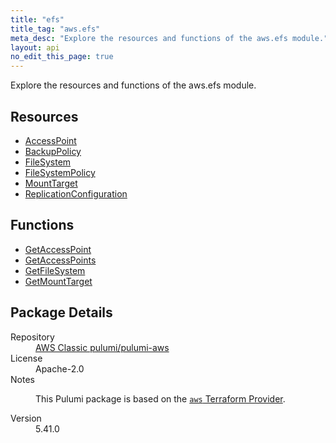 ```yaml
---
title: "efs"
title_tag: "aws.efs"
meta_desc: "Explore the resources and functions of the aws.efs module."
layout: api
no_edit_this_page: true
---
```


<!-- WARNING: this file was generated by Pulumi Docs Generator. -->
<!-- Do not edit by hand unless you're certain you know what you are doing! -->

Explore the resources and functions of the aws.efs module.

<h2 id="resources">Resources</h2>
<ul class="api">
    <li><a href="accesspoint/" title="AccessPoint"><span class="api-symbol api-symbol--resource"></span>AccessPoint</a></li>
    <li><a href="backuppolicy/" title="BackupPolicy"><span class="api-symbol api-symbol--resource"></span>BackupPolicy</a></li>
    <li><a href="filesystem/" title="FileSystem"><span class="api-symbol api-symbol--resource"></span>FileSystem</a></li>
    <li><a href="filesystempolicy/" title="FileSystemPolicy"><span class="api-symbol api-symbol--resource"></span>FileSystemPolicy</a></li>
    <li><a href="mounttarget/" title="MountTarget"><span class="api-symbol api-symbol--resource"></span>MountTarget</a></li>
    <li><a href="replicationconfiguration/" title="ReplicationConfiguration"><span class="api-symbol api-symbol--resource"></span>ReplicationConfiguration</a></li>
</ul>

<h2 id="functions">Functions</h2>
<ul class="api">
    <li><a href="getaccesspoint/" title="GetAccessPoint"><span class="api-symbol api-symbol--function"></span>GetAccessPoint</a></li>
    <li><a href="getaccesspoints/" title="GetAccessPoints"><span class="api-symbol api-symbol--function"></span>GetAccessPoints</a></li>
    <li><a href="getfilesystem/" title="GetFileSystem"><span class="api-symbol api-symbol--function"></span>GetFileSystem</a></li>
    <li><a href="getmounttarget/" title="GetMountTarget"><span class="api-symbol api-symbol--function"></span>GetMountTarget</a></li>
</ul>

<h2 id="package-details">Package Details</h2>
<dl class="package-details">
	<dt>Repository</dt>
	<dd><a href="https://github.com/pulumi/pulumi-aws">AWS Classic pulumi/pulumi-aws</a></dd>
	<dt>License</dt>
	<dd>Apache-2.0</dd>
	<dt>Notes</dt>
	<dd><p>This Pulumi package is based on the <a href="https://github.com/hashicorp/terraform-provider-aws"><code>aws</code> Terraform Provider</a>.</p>
</dd>
	<dt>Version</dt>
	<dd>5.41.0</dd>
</dl>

